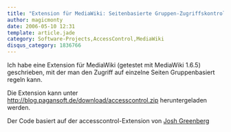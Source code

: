 ```yaml
---
title: "Extension für MediaWiki: Seitenbasierte Gruppen-Zugriffskontrolle"
author: magicmonty
date: 2006-05-10 12:31
template: article.jade
category: Software-Projects,AccessControl,MediaWiki
disqus_category: 1836766
---
```


Ich habe eine Extension für MediaWiki (getestet mit MediaWiki 1.6.5) geschrieben, mit der man den Zugriff auf einzelne Seiten Gruppenbasiert regeln kann.

Die Extension kann unter http://blog.pagansoft.de/download/accesscontrol.zip heruntergeladen werden.

Der Code basiert auf der accesscontrol-Extension von [Josh Greenberg](http://www.epistemographer.com/?p=238)